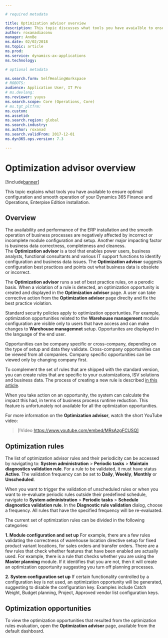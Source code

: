```yaml
---

# required metadata

title: Optimization advisor overview
description: This topic discusses what tools you have avaialble to ensure optimal cofiguration of your Dynamics 365 Finance and Operations, Enterprise Edition installation. 
author: roxanadiaconu
manager: AnnBe
ms.date: 02/02/2018
ms.topic: article
ms.prod: 
ms.service: dynamics-ax-applications
ms.technology: 

# optional metadata

ms.search.form: SelfHealingWorkspace
# ROBOTS: 
audience: Application User, IT Pro
# ms.devlang: 
ms.reviewer: yuyus
ms.search.scope: Core (Operations, Core)
# ms.tgt_pltfrm: 
ms.custom: 
ms.assetid: 
ms.search.region: global
ms.search.industry: 
ms.author: roxanad
ms.search.validFrom: 2017-12-01
ms.dyn365.ops.version: 7.3 

---
```


# Optimization advisor overview

[!include[banner](../includes/banner.md)]

This topic explains what tools you have available to ensure optimal configuration and smooth operation of your Dynamics 365 Finance and Operations, Enterpise Edition installation.

## Overview

The availability and performance of the ERP installation and the smooth operation of business processes are negatively affected by incorrect or incomplete module configuration and setup. Another major impacting factor is business data correctness, completeness and cleaness.   
The **Optimization advisor** is a tool that enables power users, business analysts, functional consultants and various IT support functions to identify configuration and business data issues. The **Optimization advisor** suggests configuration best practices and points out what business data is obsolete or incorrect.

The **Optimization advisor** runs a set of best practice rules, on a perodic basis. When a violation of a rule is detected, an optimization opportunity is created and displayed in the **Optimization advisor** page. A user can take corrective action from the **Optimization advisor** page direclty and fix the best practice violation.

Standard security policies apply to optimization opportunties. For example, optimization opportunities related to the **Warehouse management** module configuration are visible only to users that have access and can make changes to **Warehouse managemnet** setup.
Opportunites are displayed in the language of the end user.

Opportunities can be company specific or cross-company, depending on the type of setup and data they validate. Cross-company opportunities can be viewed from all companies. Company specific opportunities can be viewed only by changing company first. 

To complement the set of rules that are shipped with the standard version, you can create rules that are specific to your customizations, ISV solutions and business data. The process of creating a new rule is described [in this article](./optimization-advisor.md).

When you take action on an opportunity, the system can calculate the impact this had, in terms of business process runtime reduction. This feature is unfortunately not available for all the optimization opportunities.

For more information on the **Optimization advisor**, watch the short YouTube video:

> [!Video https://www.youtube.com/embed/MRsAzgFCUSQ]

## Optimization rules

The list of optimization advisor rules and their periodicity can be accessed by navigating to: **System administration** > **Periodic tasks** > **Maintain diagnostics validation rule**. For a rule to be validated, it must have status **Active**. The validation frequency can be set to **Daily**, **Weekly**, **Monthly** or **Unscheduled**.

When you want to trigger the validation of unscheduled rules or when you want to re-evaluate periodic rules outside their predefined schedule, navigate to **System administration** > **Periodic tasks** > **Schedule diagnostics validation rule**. In the **Diagnostic rule validation** dialog, choose a frequency. All rules that have the specified frequency will be re-evaluated.

The current set of optimization rules can be divided in the following categories:

**1. Module configuration and set up**
For example, there are a few rules validating the correctness of warehouse location directive setup for fixed product variant locations, for sales orders and transfer orders.
There are a few rules that check whether features that have been enabled are actually used. For example, there is a rule that checks whether you are using the **Master planning** module. If it identifies that you are not, then it will create an optimization opportunity suggesting you turn off planning processes.  

**2. System configuration set up**
If certain functionality controlled by a configuration key is not used, an optimization opportunity will be generated, suggesting to disable the configuration key. Examples include Catch Weight, Budget planning, Project, Approved vendor list configuration keys.


## Optimization opportunities

To view the optimization opportunities that resulted from the optimization rules evaluation, open the **Optimization advisor** page, available from the default dashboard.








